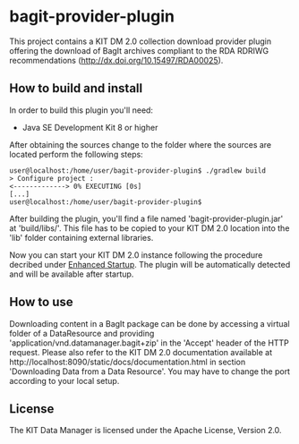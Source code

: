 # bagit-provider-plugin

This project contains a KIT DM 2.0 collection download provider plugin offering the download of BagIt archives compliant to the RDA RDRIWG recommendations (http://dx.doi.org/10.15497/RDA00025).

## How to build and install

In order to build this plugin you'll need:

* Java SE Development Kit 8 or higher

After obtaining the sources change to the folder where the sources are located perform the following steps:

```
user@localhost:/home/user/bagit-provider-plugin$ ./gradlew build
> Configure project :
<-------------> 0% EXECUTING [0s]
[...]
user@localhost:/home/user/bagit-provider-plugin$
```

After building the plugin, you'll find a file named 'bagit-provider-plugin.jar' at 'build/libs/'. This file has to be copied to 
your KIT DM 2.0 location into the 'lib' folder containing external libraries.

Now you can start your KIT DM 2.0 instance following the procedure decribed under [Enhanced Startup](https://git.scc.kit.edu/kitdatamanager/2.0/base-repo#enhanced-startup).
The plugin will be automatically detected and will be available after startup.

## How to use

Downloading content in a BagIt package can be done by accessing a virtual folder of a DataResource and providing 'application/vnd.datamanager.bagit+zip' in the 'Accept'
header of the HTTP request. Please also refer to the KIT DM 2.0 documentation available at http://localhost:8090/static/docs/documentation.html in section 'Downloading Data from a Data Resource'. 
You may have to change the port according to your local setup.

## License

The KIT Data Manager is licensed under the Apache License, Version 2.0.


